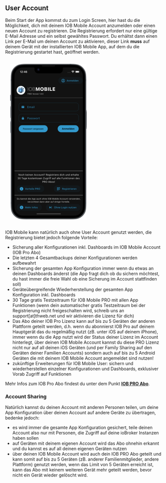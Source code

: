 ## User Account

Beim Start der App kommst du zum Login Screen, hier hast du die Möglichkeit, dich mit deinem IOB Mobile Account anzumelden oder einen neuen Account zu registrieren. Die Registrierung erfordert nur eine gültige E-Mail Adresse und ein selbst gewähltes Passwort. Du erhältst dann einen Link per E-Mail um deinen Account zu aktivieren, dieser Link **muss** auf deinem Gerät mit der installierten IOB Mobile App, auf dem du die Registrierung gestartet hast, geöffnet werden.

<img style="margin: 16px 32px 16px 16px" src="https://github.com/peter9teufel/iobmobile-issues/blob/main/screenshots/framed/01-start_framed.png?raw=true" width="247" height="500">

IOB Mobile kann natürlich auch ohne User Account genutzt werden, die Registrierung bietet jedoch folgende Vorteile:
* Sicherung aller Konfigurationen inkl. Dashboards im IOB Mobile Account (IOB Pro Abo)
* Die letzten 4 Gesamtbackups deiner Konfigurationen werden aufbewahrt
* Sicherung der gesamten App Konfiguration immer wenn du etwas an deinen Dashboards änderst (die App fragt dich ob du sichern möchtest, du hast immer die freie Wahl ob eine Sicherung im Account stattfinden soll)
* Geräteübergreifende Wiederherstellung der gesamten App Konfiguration inkl. Dashboards
* 30 Tage gratis Testzeitraum für IOB Mobile PRO mit allen App Funktionen (wenn dein automatischer gratis Testzeitraum bei der Registrierung nicht freigeschalten wird, schreib uns an support[at]thweb.net und wir aktivieren die Lizenz für dich)
* Das Abo deiner IOB Pro Lizenz kann auf bis zu 5 Geräten der anderen Plattform geteilt werden, d.h. wenn du abonnierst IOB Pro auf deinem Hauptgerät das du regelmäßig nutzt (zB. unter iOS auf deinem iPhone), immer wenn du die App nutzt wird der Status deiner Lizenz im Account hinterlegt, über deinen IOB Mobile Account kannst du diese PRO Lizenz nicht nur auf all deinen iOS Geräten (und per Family Sharing auf den Geräten deiner Familien Accounts) sondern auch auf bis zu 5 Android Geräten die mit deinem IOB Mobile Account angemeldet sind nutzen!
* zukünftige Erweiterungen für IOB Mobile User: sichern und wiederherstellen einzelner Konfigurationen und Dashboards, exklusiver Vorab Zugriff auf Funktionen 

Mehr Infos zum IOB Pro Abo findest du unter dem Punkt <a href="./iob-pro">**IOB PRO Abo**</a>.

### Account Sharing
Natürlich kannst du deinen Account mit anderen Personen teilen, um deine App Konfiguration über deinen Account auf andere Geräte zu übertragen, bedenke jedoch:
* es wird immer die gesamte App Konfiguration gesichert, teile deinen Account also nur mit Personen, die Zugriff auf deine ioBroker Instanzen haben sollen
* auf Geräten mit deinem eigenen Account wird das Abo ohnehin erkannt und du kannst es auf all deinen eigenen Geräten nutzen
* über deinen IOB Mobile Account wird auch dein IOB PRO Abo geteilt und kann somit auf bis zu 5 Geräten (zB. anderer Familienmitglieder, andere Plattform) genutzt werden, wenn das Limit von 5 Geräten erreicht ist, kann das Abo mit keinem weiteren Gerät mehr geteilt werden, bevor nicht ein Gerät wieder gelöscht wird.


